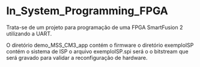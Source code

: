 # In_System_Programming_FPGA
Trata-se de um projeto para programação de uma FPGA SmartFusion 2 utilizando a UART.


O diretório demo_MSS_CM3_app contém o firmware
o diretório exemploISP contém o sistema de ISP
o arquivo exemploISP.spi será o o bitstream que será gravado para validar a reconfiguração de hardware. 

